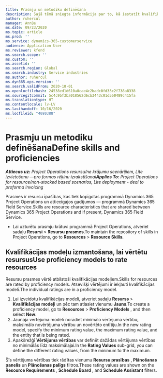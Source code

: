 ```yaml
---
title: Prasmju un metodiku definēšana
description: Šajā tēmā sniegta informācija par to, kā iestatīt kvalifikācijas modeļus, lai novērtētu resursus.
author: ruhercul
manager: AnnBe
ms.date: 09/23/2020
ms.topic: article
ms.prod: ''
ms.service: dynamics-365-customerservice
audience: Application User
ms.reviewer: kfend
ms.search.scope: ''
ms.custom: ''
ms.assetid: ''
ms.search.region: Global
ms.search.industry: Service industries
ms.author: ruhercul
ms.dyn365.ops.version: ''
ms.search.validFrom: 2020-10-01
ms.openlocfilehash: 24538ed1d610a0cae4c2badc0fd33c2f738a8338
ms.sourcegitcommit: 5c4c9bf3ba018562d6cb3443c01d550489c415fa
ms.translationtype: HT
ms.contentlocale: lv-LV
ms.lasthandoff: 10/16/2020
ms.locfileid: "4080388"
---
```

# <a name="define-skills-and-proficiencies"></a><span data-ttu-id="a5664-103">Prasmju un metodiku definēšana</span><span class="sxs-lookup"><span data-stu-id="a5664-103">Define skills and proficiencies</span></span>

<span data-ttu-id="a5664-104">_**Attiecas uz:** Project Operations resursu/ne krājumu scenārijiem, Lite izvietošanu —pro formas rēķinu izrakstīšanai_</span><span class="sxs-lookup"><span data-stu-id="a5664-104">_**Applies To:** Project Operations for resource/non-stocked based scenarios, Lite deployment - deal to proforma invoicing_</span></span>

<span data-ttu-id="a5664-105">Prasmes ir resursu īpašības, kas tiek kopīgotas programmā Dynamics 365 Project Operations un attiecīgajos gadījumos — programmā Dynamics 365 Field Service.</span><span class="sxs-lookup"><span data-stu-id="a5664-105">Skills are resource characteristics that are shared between Dynamics 365 Project Operations and if present, Dynamics 365 Field Service.</span></span> 

- <span data-ttu-id="a5664-106">Lai uzturētu prasmju krātuvi programmā Project Operations, atveriet sadaļu **Resursi** \> **Resursu prasmes**.</span><span class="sxs-lookup"><span data-stu-id="a5664-106">To maintain the repository of skills in Project Operations, go to **Resources** \> **Resource Skills**.</span></span> 

## <a name="use-proficiency-models-to-rate-resources"></a><span data-ttu-id="a5664-107">Kvalifikācijas modeļu izmantošana, lai vērtētu resursus</span><span class="sxs-lookup"><span data-stu-id="a5664-107">Use proficiency models to rate resources</span></span>

<span data-ttu-id="a5664-108">Resursu prasmes vērtē atbilstoši kvalifikācijas modeļiem.</span><span class="sxs-lookup"><span data-stu-id="a5664-108">Skills for resources are rated by proficiency models.</span></span> <span data-ttu-id="a5664-109">Atsevišķi vērtējumi ir iekļauti kvalifikācijas modelī.</span><span class="sxs-lookup"><span data-stu-id="a5664-109">The individual ratings are in a proficiency model.</span></span> 

1. <span data-ttu-id="a5664-110">Lai izveidotu kvalifikācijas modeli, atveriet sadaļu **Resurss** \> **Kvalifikācijas modeļi** un pēc tam atlasiet vienumu **Jauns**.</span><span class="sxs-lookup"><span data-stu-id="a5664-110">To create a proficiency model, go to **Resources** \> **Proficiency Models** , and then select **New**.</span></span>
2. <span data-ttu-id="a5664-111">Jaunajā vērtējuma modelī norādiet minimālo vērtējuma vērtību, maksimālo novērtējuma vērtību un novērtēto entītiju.</span><span class="sxs-lookup"><span data-stu-id="a5664-111">In the new rating model, specify the minimum rating value, the maximum rating value, and the entity that is being rated.</span></span>
3. <span data-ttu-id="a5664-112">Apakšrežģī **Vērtējuma vērtības** var definēt dažādas vērtējuma vērtības no minimālās līdz maksimālajai.</span><span class="sxs-lookup"><span data-stu-id="a5664-112">In the **Rating Values** sub-grid, you can define the different rating values, from the minimum to the maximum.</span></span>


<span data-ttu-id="a5664-113">Šīs vērtējuma vērtības tiek rādītas vienumu **Resursu prasības** , **Plānošanas panelis** un **Plānošanas palīgs** filtros.</span><span class="sxs-lookup"><span data-stu-id="a5664-113">These rating values are shown on the **Resource Requirements** , **Schedule Board** , and **Schedule Assistant** filters.</span></span>
